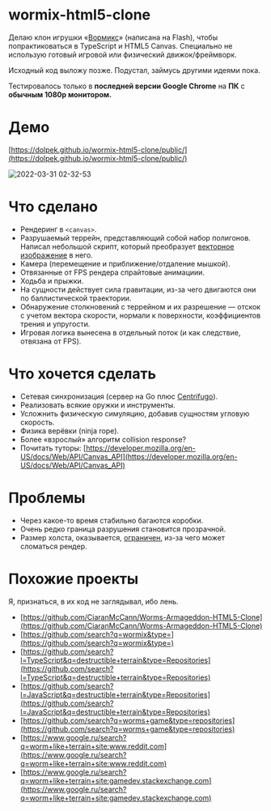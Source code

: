 # wormix-html5-clone
Делаю клон игрушки «[Вормикс](https://web.archive.org/web/20220331113455/https://wormix.fandom.com/ru/wiki/%D0%98%D0%B3%D1%80%D0%B0_%D0%92%D0%BE%D1%80%D0%BC%D0%B8%D0%BA%D1%81)» (написана на Flash), чтобы попрактиковаться в TypeScript и HTML5 Canvas. Специально не использую готовый игровой или физический движок/фреймворк.

Исходный код выложу позже. Подустал, займусь другими идеями пока.

Тестировалось только в **последней версии Google Chrome** на **ПК** с **обычным 1080p монитором.**

# Демо

[https://dolpek.github.io/wormix-html5-clone/public/](https://dolpek.github.io/wormix-html5-clone/public/)

![2022-03-31 02-32-53](https://user-images.githubusercontent.com/102679269/161050964-7e197d78-74a1-4ced-9fbd-d4275387c2e5.gif)


# Что сделано

- Рендеринг в `<canvas>`.
- Разрушаемый террейн, представляющий собой набор полигонов. Написал небольшой скрипт, который преобразует [векторное изображение](https://raw.githubusercontent.com/dolpek/wormix-html5-clone/main/public/wormix/levels/treesRewamp/ground.svg) в него.
- Камера (перемещение и приближение/отдаление мышкой).
- Отвязанные от FPS рендера спрайтовые анимациии.
- Ходьба и прыжки.
- На сущности действует сила гравитации, из-за чего двигаются они по баллистической траектории.
- Обнаружение столкновений с террейном и их разрешение — отскок с учетом вектора скорости, нормали к поверхности, коэффициентов трения и упругости.
- Игровая логика вынесена в отдельный поток (и как следствие, отвязана от FPS).

# Что хочется сделать

- Сетевая синхронизация (сервер на Go плюс [Centrifugo](https://centrifugal.dev/)).
- Реализовать всякие оружки и инструменты.
- Усложнить физическую симуляцию, добавив сущностям угловую скорость.
- Физика верёвки (ninja rope).
- Более «взрослый» алгоритм collision response?
- Почитать туторы: [https://developer.mozilla.org/en-US/docs/Web/API/Canvas_API](https://developer.mozilla.org/en-US/docs/Web/API/Canvas_API)

# Проблемы

- Через какое-то время стабильно багаются коробки.
- Очень редко граница разрушения становится прозрачной.
- Размер холста, оказывается, [ограничен](https://web.archive.org/web/20220311110644/https://stackoverflow.com/questions/6081483/maximum-size-of-a-canvas-element/53677532), из-за чего может сломаться рендер.

# Похожие проекты
Я, признаться, в их код не заглядывал, ибо лень.

- [https://github.com/CiaranMcCann/Worms-Armageddon-HTML5-Clone](https://github.com/CiaranMcCann/Worms-Armageddon-HTML5-Clone)
- [https://github.com/search?q=wormix&type=](https://github.com/search?q=wormix&type=)
- [https://github.com/search?l=TypeScript&q=destructible+terrain&type=Repositories](https://github.com/search?l=TypeScript&q=destructible+terrain&type=Repositories)
- [https://github.com/search?l=JavaScript&q=destructible+terrain&type=Repositories](https://github.com/search?l=JavaScript&q=destructible+terrain&type=Repositories)
- [https://github.com/search?q=worms+game&type=repositories](https://github.com/search?q=worms+game&type=repositories)
- [https://www.google.ru/search?q=worm+like+terrain+site:www.reddit.com](https://www.google.ru/search?q=worm+like+terrain+site:www.reddit.com)
- [https://www.google.ru/search?q=worm+like+terrain+site:gamedev.stackexchange.com](https://www.google.ru/search?q=worm+like+terrain+site:gamedev.stackexchange.com)
